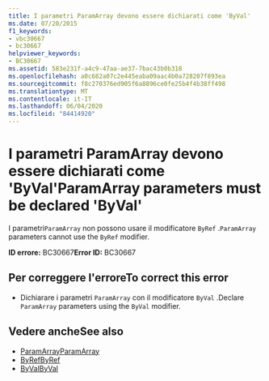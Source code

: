 ```yaml
---
title: I parametri ParamArray devono essere dichiarati come 'ByVal'
ms.date: 07/20/2015
f1_keywords:
- vbc30667
- bc30667
helpviewer_keywords:
- BC30667
ms.assetid: 583e231f-a4c9-47aa-ae37-7bac43b0b318
ms.openlocfilehash: a0c682a07c2e445eaba09aac4b0a728207f893ea
ms.sourcegitcommit: f8c270376ed905f6a8896ce0fe25b4f4b38ff498
ms.translationtype: MT
ms.contentlocale: it-IT
ms.lasthandoff: 06/04/2020
ms.locfileid: "84414920"
---
```

# <a name="paramarray-parameters-must-be-declared-byval"></a><span data-ttu-id="4433a-102">I parametri ParamArray devono essere dichiarati come 'ByVal'</span><span class="sxs-lookup"><span data-stu-id="4433a-102">ParamArray parameters must be declared 'ByVal'</span></span>
<span data-ttu-id="4433a-103">I parametri`ParamArray` non possono usare il modificatore `ByRef` .</span><span class="sxs-lookup"><span data-stu-id="4433a-103">`ParamArray` parameters cannot use the `ByRef` modifier.</span></span>  
  
 <span data-ttu-id="4433a-104">**ID errore:** BC30667</span><span class="sxs-lookup"><span data-stu-id="4433a-104">**Error ID:** BC30667</span></span>  
  
## <a name="to-correct-this-error"></a><span data-ttu-id="4433a-105">Per correggere l'errore</span><span class="sxs-lookup"><span data-stu-id="4433a-105">To correct this error</span></span>  
  
- <span data-ttu-id="4433a-106">Dichiarare i parametri `ParamArray` con il modificatore `ByVal` .</span><span class="sxs-lookup"><span data-stu-id="4433a-106">Declare `ParamArray` parameters using the `ByVal` modifier.</span></span>  
  
## <a name="see-also"></a><span data-ttu-id="4433a-107">Vedere anche</span><span class="sxs-lookup"><span data-stu-id="4433a-107">See also</span></span>

- [<span data-ttu-id="4433a-108">ParamArray</span><span class="sxs-lookup"><span data-stu-id="4433a-108">ParamArray</span></span>](../language-reference/modifiers/paramarray.md)
- [<span data-ttu-id="4433a-109">ByRef</span><span class="sxs-lookup"><span data-stu-id="4433a-109">ByRef</span></span>](../language-reference/modifiers/byref.md)
- [<span data-ttu-id="4433a-110">ByVal</span><span class="sxs-lookup"><span data-stu-id="4433a-110">ByVal</span></span>](../language-reference/modifiers/byval.md)
